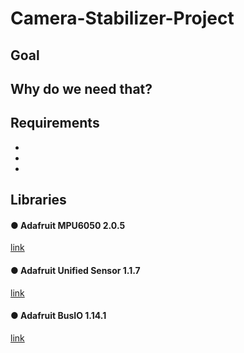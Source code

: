 # Camera-Stabilizer-Project

<h2> Goal </h2>
<p></p>

<h2> Why do we need that? </h2>
<p></p>

<h2> Requirements </h2>
<p></p>
<b>
<ul>
  <li></li>
  <li></li>
  <li></li>
</ul>
</b>

<h2> Libraries </h2>

<h4> ● Adafruit MPU6050 2.0.5</h4> 

[link](https://github.com/adafruit/Adafruit_MPU6050/releases/tag/2.0.5)

<h4> ● Adafruit Unified Sensor 1.1.7</h4>  

[link](https://github.com/adafruit/Adafruit_Sensor/releases/tag/1.1.7)

<h4> ● Adafruit BusIO 1.14.1</h4>

[link](https://github.com/adafruit/Adafruit_BusIO/releases/tag/1.14.1)
